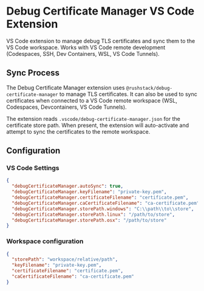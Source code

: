 # Debug Certificate Manager VS Code Extension

VS Code extension to manage debug TLS certificates and sync them to the VS Code workspace. Works with VS Code remote development (Codespaces, SSH, Dev Containers, WSL, VS Code Tunnels).

## Sync Process

The Debug Certificate Manager extension uses `@rushstack/debug-certificate-manager` to manage TLS certificates. It can also be used to sync certificates when connected to a VS Code remote workspace (WSL, Codespaces, Devcontainers, VS Code Tunnels).

The extension reads `.vscode/debug-certificate-manager.json` for the certificate store path. When present, the extension will auto-activate and attempt to sync the certificates to the remote workspace.

## Configuration

### VS Code Settings

```json
{
  "debugCertificateManager.autoSync": true,
  "debugCertificateManager.keyFilename": "private-key.pem",
  "debugCertificateManager.certificateFilename": "certificate.pem",
  "debugCertificateManager.caCertificateFilename": "ca-certificate.pem",
  "debugCertificateManager.storePath.windows": "C:\\path\\to\\store",
  "debugCertificateManager.storePath.linux": "/path/to/store",
  "debugCertificateManager.storePath.osx": "/path/to/store"
}
```

### Workspace configuration


```json
{
  "storePath": "workspace/relative/path",
  "keyFilename": "private-key.pem",
  "certificateFilename": "certificate.pem",
  "caCertificateFilename": "ca-certificate.pem"
}
```
